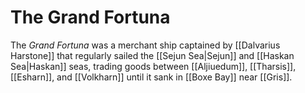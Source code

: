 # The Grand Fortuna
The *Grand Fortuna* was a merchant ship captained by [[Dalvarius Harstone]] that regularly sailed the [[Sejun Sea|Sejun]] and [[Haskan Sea|Haskan]] seas, trading goods between [[Aljiuedum]], [[Tharsis]], [[Esharn]], and [[Volkharn]] until it sank in [[Boxe Bay]] near [[Gris]].